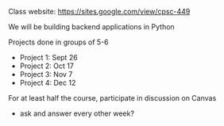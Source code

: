 Class website: https://sites.google.com/view/cpsc-449

We will be building backend applications in Python

Projects done in groups of 5-6
- Project 1: Sept 26
- Project 2: Oct 17
- Project 3: Nov 7
- Project 4: Dec 12

For at least half the course, participate in discussion on Canvas
- ask and answer every other week?
